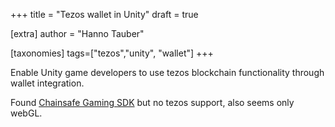 +++
title = "Tezos wallet in Unity"
draft = true

[extra]
author = "Hanno Tauber"

[taxonomies]
tags=["tezos","unity", "wallet"]
+++

Enable Unity game developers to use tezos blockchain functionality through wallet integration.

Found [Chainsafe Gaming SDK](https://chainsafe.github.io/game-docs/) but no tezos support, also seems only webGL.
